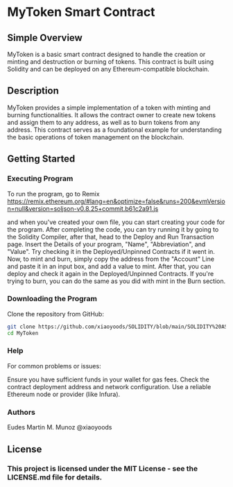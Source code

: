 # MyToken Smart Contract

## Simple Overview
MyToken is a basic smart contract designed to handle the creation or minting and destruction or burning of tokens. This contract is built using Solidity and can be deployed on any Ethereum-compatible blockchain.

## Description
MyToken provides a simple implementation of a token with minting and burning functionalities. It allows the contract owner to create new tokens and assign them to any address, as well as to burn tokens from any address. This contract serves as a foundational example for understanding the basic operations of token management on the blockchain.

## Getting Started

### Executing Program
To run the program, go to Remix  https://remix.ethereum.org/#lang=en&optimize=false&runs=200&evmVersion=null&version=soljson-v0.8.25+commit.b61c2a91.js 

and when you've created your own file, you can start creating your code for the program. After completing the code, you can try running it by going to the Solidity Compiler, after that, head to the Deploy and Run Transaction page. Insert the Details of your program, "Name", "Abbreviation", and "Value". Try checking it in the Deployed/Unpinned Contracts if it went in. Now, to mint and burn, simply copy the address from the "Account" Line and paste it in an input box, and add a value to mint. After that, you can deploy and check it again in the Deployed/Unpinned Contracts. If you're trying to burn, you can do the same as you did with mint in the Burn section.  

### Downloading the Program
Clone the repository from GitHub:
```sh
git clone https://github.com/xiaoyoods/SOLIDITY/blob/main/SOLIDITY%20ASSESSMENT
cd MyToken
```

### Help
For common problems or issues:

Ensure you have sufficient funds in your wallet for gas fees.
Check the contract deployment address and network configuration.
Use a reliable Ethereum node or provider (like Infura).

### Authors
Eudes Martin M. Munoz @xiaoyoods

## License
### This project is licensed under the MIT License - see the LICENSE.md file for details.
  


